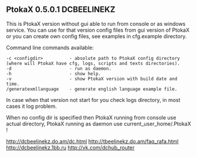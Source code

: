PtokaX 0.5.0.1 DCBEELINEKZ
---------------

This is PtokaX version without gui able to run from console or as windows service.
You can use for that version config files from gui version of PtokaX or you can create own config files, see examples in cfg.example directory.

Command line commands available:

    -c <configdir>	    	- absolute path to PtokaX config directory (where will PtokaX have cfg, logs, scripts and texts directories).
    -d		            	- run as daemon.
    -h			            - show help.
    -v	            		- show PtokaX version with build date and time.
    /generatexmllanguage	- generate english language example file.

In case when that version not start for you check logs directory, in most cases it log problem.

When no config dir is specified then PtokaX running from console use actual directory, PtokaX running as daemon use current_user_home/.PtokaX !

http://dcbeelinekz.do.am/dc.html
http://tbeelinekz.do.am/faq_rafa.html
http://dcbeelinekz.1bb.ru
http://vk.com/dchub_router
